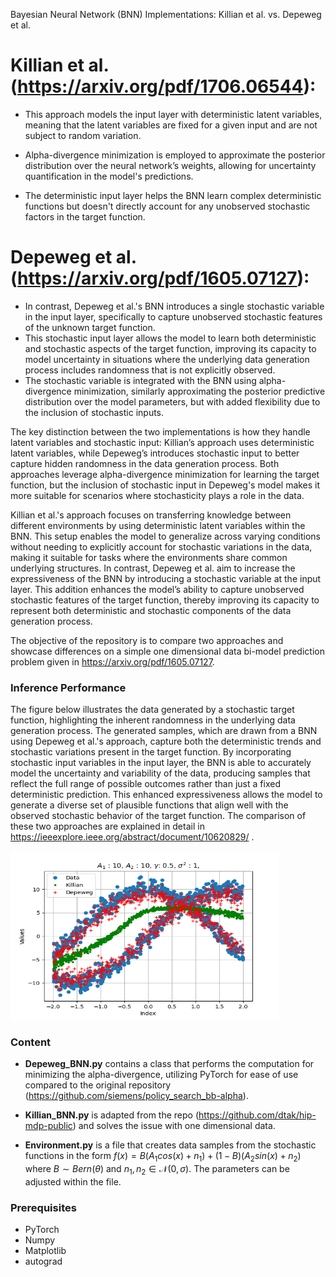 Bayesian Neural Network (BNN) Implementations: Killian et al. vs. Depeweg et al.

# Killian et al. (https://arxiv.org/pdf/1706.06544):

* This approach models the input layer with deterministic latent variables, meaning that the latent variables are fixed for a given input and are not subject to random variation.
* Alpha-divergence minimization is employed to approximate the posterior distribution over the neural network’s weights, allowing for uncertainty quantification in the model's predictions.

* The deterministic input layer helps the BNN learn complex deterministic functions but doesn't directly account for any unobserved stochastic factors in the target function.

# Depeweg et al. (https://arxiv.org/pdf/1605.07127):

* In contrast, Depeweg et al.'s BNN introduces a single stochastic variable in the input layer, specifically to capture unobserved stochastic features of the unknown target function.
* This stochastic input layer allows the model to learn both deterministic and stochastic aspects of the target function, improving its capacity to model uncertainty in situations where the underlying data generation process includes randomness that is not explicitly observed.
* The stochastic variable is integrated with the BNN using alpha-divergence minimization, similarly approximating the posterior predictive distribution over the model parameters, but with added flexibility due to the inclusion of stochastic inputs.

The key distinction between the two implementations is how they handle latent variables and stochastic input: Killian’s approach uses deterministic latent variables, while Depeweg’s introduces stochastic input to better capture hidden randomness in the data generation process. Both approaches leverage alpha-divergence minimization for learning the target function, but the inclusion of stochastic input in Depeweg's model makes it more suitable for scenarios where stochasticity plays a role in the data.

Killian et al.'s approach focuses on transferring knowledge between different environments by using deterministic latent variables within the BNN. This setup enables the model to generalize across varying conditions without needing to explicitly account for stochastic variations in the data, making it suitable for tasks where the environments share common underlying structures. In contrast, Depeweg et al. aim to increase the expressiveness of the BNN by introducing a stochastic variable at the input layer. This addition enhances the model’s ability to capture unobserved stochastic features of the target function, thereby improving its capacity to represent both deterministic and stochastic components of the data generation process.



The objective of the repository is to compare two approaches and showcase differences on a simple one dimensional data bi-model prediction problem given in https://arxiv.org/pdf/1605.07127.


### Inference Performance

The figure below illustrates the data generated by a stochastic target function, highlighting the inherent randomness in the underlying data generation process. The generated samples, which are drawn from a BNN using Depeweg et al.'s approach, capture both the deterministic trends and stochastic variations present in the target function. By incorporating stochastic input variables in the input layer, the BNN is able to accurately model the uncertainty and variability of the data, producing samples that reflect the full range of possible outcomes rather than just a fixed deterministic prediction. This enhanced expressiveness allows the model to generate a diverse set of plausible functions that align well with the observed stochastic behavior of the target function. The comparison of these two approaches are explained in detail in https://ieeexplore.ieee.org/abstract/document/10620829/ . 

<img src="Figure.png" width="430" height="270"/>


### Content

* **Depeweg_BNN.py** contains a class that performs the computation for minimizing the alpha-divergence, utilizing PyTorch for ease of use compared to the original repository (https://github.com/siemens/policy_search_bb-alpha).

* **Killian_BNN.py** is adapted from the repo (https://github.com/dtak/hip-mdp-public) and solves the issue with one dimensional data.

* **Environment.py** is a file that creates data samples from the stochastic functions in the form $f(x) = B (A_1 cos(x) + n_1) + (1-B) (A_2 sin(x) + n_2)$ where $B \sim Bern(\theta)$ and $n_1, n_2 \in \mathcal{N}(0,\sigma)$. The parameters can be adjusted within the file.
 


### Prerequisites

* PyTorch
* Numpy
* Matplotlib
* autograd

